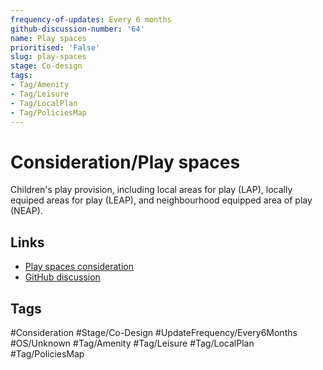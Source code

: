 ```yaml
---
frequency-of-updates: Every 6 months
github-discussion-number: '64'
name: Play spaces
prioritised: 'False'
slug: play-spaces
stage: Co-design
tags:
- Tag/Amenity
- Tag/Leisure
- Tag/LocalPlan
- Tag/PoliciesMap
---
```


# Consideration/Play spaces

Children's play provision, including local areas for play (LAP), locally equiped areas for play (LEAP), and neighbourhood equipped area of play (NEAP).

## Links

* [Play spaces consideration](https://design.planning.data.gov.uk/planning-consideration/play-spaces)
* [GitHub discussion](https://github.com/digital-land/data-standards-backlog/discussions/64)

## Tags

#Consideration #Stage/Co-Design #UpdateFrequency/Every6Months #OS/Unknown #Tag/Amenity #Tag/Leisure #Tag/LocalPlan #Tag/PoliciesMap